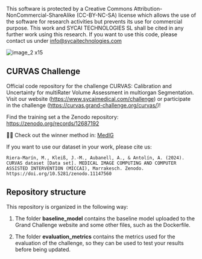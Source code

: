 This software is protected by a Creative Commons Attribution-NonCommercial-ShareAlike (CC-BY-NC-SA) license which allows the use of the software for research activities but prevents its use for commercial purpose. This work and SYCAI TECHNOLOGIES SL shall be cited in any further work using this research. If you want to use this code, please contact us under info@sycaitechnologies.com

![image_2 x15](https://github.com/SYCAI-Technologies/curvas-challenge/assets/78344468/c852351d-c705-436e-8cd6-8235698a2992)

## CURVAS Challenge

Official code repository for the challenge CURVAS: Calibration and Uncertainty for multiRater Volume Assessment in multiorgan Segmentation. 
Visit our website (https://www.sycaimedical.com/challenge) or participate in the challenge (https://curvas.grand-challenge.org/curvas/)!

Find the training set a the Zenodo repository: https://zenodo.org/records/12687192

:mega::top: Check out the winner method in: [MedIG](https://github.com/pzhhhhh2263/MICCAI-Challenge-CURVAS2024)

If you want to use our dataset in your work, please cite us:

    Riera-Marín, M., Kleiß, J.-M., Aubanell, A., & Antolín, A. (2024). CURVAS dataset [Data set]. MEDICAL IMAGE COMPUTING AND COMPUTER ASSISTED INTERVENTION (MICCAI), Marrakesch. Zenodo. https://doi.org/10.5281/zenodo.11147560

## Repository structure

This repository is organized in the following way:

1. The folder **baseline_model** contains the baseline model uploaded to the Grand Challenge website and some other files, such as the Dockerfile.

2. The folder **evaluation_metrics** contains the metrics used for the evaluation of the challenge, so they can be used to test your results before being updated.

